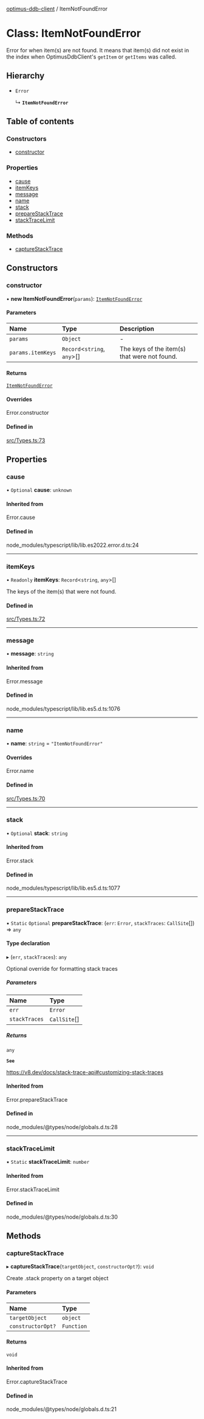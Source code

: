 [optimus-ddb-client](../index.md) / ItemNotFoundError

# Class: ItemNotFoundError

Error for when item(s) are not found. It means that item(s) did not exist in the index when
OptimusDdbClient's `getItem` or `getItems` was called.

## Hierarchy

- `Error`

  ↳ **`ItemNotFoundError`**

## Table of contents

### Constructors

- [constructor](ItemNotFoundError.md#constructor)

### Properties

- [cause](ItemNotFoundError.md#cause)
- [itemKeys](ItemNotFoundError.md#itemkeys)
- [message](ItemNotFoundError.md#message)
- [name](ItemNotFoundError.md#name)
- [stack](ItemNotFoundError.md#stack)
- [prepareStackTrace](ItemNotFoundError.md#preparestacktrace)
- [stackTraceLimit](ItemNotFoundError.md#stacktracelimit)

### Methods

- [captureStackTrace](ItemNotFoundError.md#capturestacktrace)

## Constructors

### constructor

• **new ItemNotFoundError**(`params`): [`ItemNotFoundError`](ItemNotFoundError.md)

#### Parameters

| Name | Type | Description |
| :------ | :------ | :------ |
| `params` | `Object` | - |
| `params.itemKeys` | `Record`\<`string`, `any`\>[] | The keys of the item(s) that were not found. |

#### Returns

[`ItemNotFoundError`](ItemNotFoundError.md)

#### Overrides

Error.constructor

#### Defined in

[src/Types.ts:73](https://github.com/paulbarmstrong/optimus-ddb-client/blob/main/src/Types.ts#L73)

## Properties

### cause

• `Optional` **cause**: `unknown`

#### Inherited from

Error.cause

#### Defined in

node_modules/typescript/lib/lib.es2022.error.d.ts:24

___

### itemKeys

• `Readonly` **itemKeys**: `Record`\<`string`, `any`\>[]

The keys of the item(s) that were not found.

#### Defined in

[src/Types.ts:72](https://github.com/paulbarmstrong/optimus-ddb-client/blob/main/src/Types.ts#L72)

___

### message

• **message**: `string`

#### Inherited from

Error.message

#### Defined in

node_modules/typescript/lib/lib.es5.d.ts:1076

___

### name

• **name**: `string` = `"ItemNotFoundError"`

#### Overrides

Error.name

#### Defined in

[src/Types.ts:70](https://github.com/paulbarmstrong/optimus-ddb-client/blob/main/src/Types.ts#L70)

___

### stack

• `Optional` **stack**: `string`

#### Inherited from

Error.stack

#### Defined in

node_modules/typescript/lib/lib.es5.d.ts:1077

___

### prepareStackTrace

▪ `Static` `Optional` **prepareStackTrace**: (`err`: `Error`, `stackTraces`: `CallSite`[]) => `any`

#### Type declaration

▸ (`err`, `stackTraces`): `any`

Optional override for formatting stack traces

##### Parameters

| Name | Type |
| :------ | :------ |
| `err` | `Error` |
| `stackTraces` | `CallSite`[] |

##### Returns

`any`

**`See`**

https://v8.dev/docs/stack-trace-api#customizing-stack-traces

#### Inherited from

Error.prepareStackTrace

#### Defined in

node_modules/@types/node/globals.d.ts:28

___

### stackTraceLimit

▪ `Static` **stackTraceLimit**: `number`

#### Inherited from

Error.stackTraceLimit

#### Defined in

node_modules/@types/node/globals.d.ts:30

## Methods

### captureStackTrace

▸ **captureStackTrace**(`targetObject`, `constructorOpt?`): `void`

Create .stack property on a target object

#### Parameters

| Name | Type |
| :------ | :------ |
| `targetObject` | `object` |
| `constructorOpt?` | `Function` |

#### Returns

`void`

#### Inherited from

Error.captureStackTrace

#### Defined in

node_modules/@types/node/globals.d.ts:21
